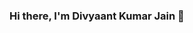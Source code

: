### Hi there, I'm Divyaant Kumar Jain 👋

<!--
**Divyaantkj01/Divyaantkj01** is a ✨ _special_ ✨ repository because its `README.md` (this file) appears on your GitHub profile.

Here are some ideas to get you started:

- 🌱 I’m currently learning Front-End Development
- 👯 I’m looking to collaborate on Open source projects.


- 📫 How to reach me: divyaantjn@gmail.com


### Find me on

<br>
<a href = "https://www.instagram.com/divyaant_11/"><img src = "https://image.flaticon.com/icons/svg/174/174855.svg" height= 15px width = 15px> Instagram </a>&nbsp;&nbsp;
<a href = "https://www.linkedin.com/in/divyaant-kumar-jain-4b50001bb"><img src = "https://image.flaticon.com/icons/svg/174/174857.svg" height= 15px width = 15px> Linkedin </a>&nbsp;&nbsp;


*************

From [anishghimire603](https://github.com/anishghimire603)

#### Thank You 🙏🏼

<br><br>

[![My GitHub Stats](https://github-readme-stats.vercel.app/api/?username=Divyaantkj01&count_private=true&theme=tokyonight&showicons=true)](https://github.com/Divyaantkj01)

<br>

[![GitHub Streak](https://github-readme-streak-stats.herokuapp.com/?user=Divyaantkj01&theme=dark)](https://github.com/Divyaantkj01)
